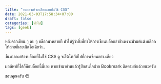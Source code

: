 ```yaml
---
title: "ทดลองสร้างบล็อกแบบไม่ใช้ CSS"
date: 2021-03-03T17:58:34+07:00
draft: false
categories: [ทั่วไป]
tags: [geek]
---
```


หลังจากเขียน ๆ ลบ ๆ บล็อกมาหลายที ทำให้รู้ว่าสิ่งที่ทำให้การเขียนบล็อกล่าช้าเพราะมัวแต่แต่งบล็อกให้สวยก็เลยเกิดไอเดียว่า..

งั้นมาลองสร้างบล็อกที่ไม่ใช้ CSS ดู จะได้โฟกัสไปที่การเขียนอย่างเดียว

<!--more-->

ผลลัพท์ที่ได้ก็คือบล็อกนี้นี่เอง หากเข้ามาอ่านแล้วรู้สึกสนใจฝาก Bookmark ติดตามกันด้วยนะครับ

ขอบคุณครับ 😊

